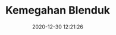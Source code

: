 ---
post_id: 14
title: "Kemegahan Blenduk"
slug: 'blenduk'
date: 2020-12-30 12:21:26
location: 'Kota Lama, Semarang, Jawa Tengah'
description: 'Megah tak pernah lekang oleh waktu'
image: '/assets/images/mahaputera/blenduk.webp'
categories: culture
artist: 'Mahaputera'
---